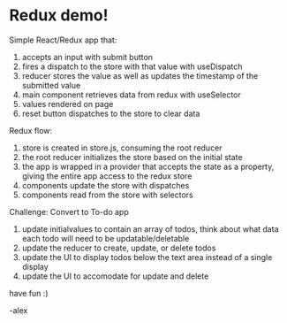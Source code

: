# Redux demo!

Simple React/Redux app that:

1. accepts an input with submit button
2. fires a dispatch to the store with that value with useDispatch
3. reducer stores the value as well as updates the timestamp of the submitted value
4. main component retrieves data from redux with useSelector
5. values rendered on page
6. reset button dispatches to the store to clear data

Redux flow:

1. store is created in store.js, consuming the root reducer
2. the root reducer initializes the store based on the initial state
3. the app is wrapped in a provider that accepts the state as a property, giving the entire app access to the redux store
4. components update the store with dispatches
5. components read from the store with selectors

Challenge: Convert to To-do app

1. update initialvalues to contain an array of todos, think about what data each todo will need to be updatable/deletable
2. update the reducer to create, update, or delete todos
3. update the UI to display todos below the text area instead of a single display
4. update the UI to accomodate for update and delete

have fun :)

-alex
